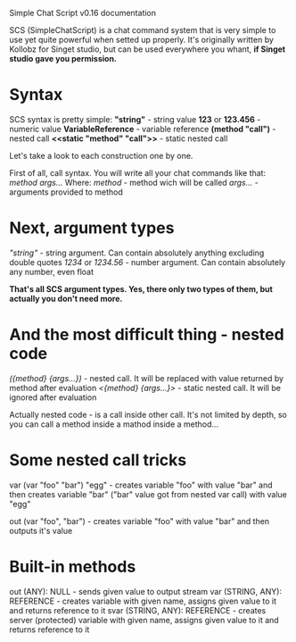 Simple Chat Script v0.16 documentation

SCS (SimpleChatScript) is a chat command system that is very simple to use yet quite powerful when setted up properly. It's originally written by Kollobz for Singet studio, but can be used everywhere you whant, **if Singet studio gave you permission.**

# Syntax #

SCS syntax is pretty simple:
**"string"** - string value
**123** or **123.456** - numeric value
**VariableReference** - variable reference
**(method "call")** - nested call
**<<static "method" "call">>** - static nested call

Let's take a look to each construction one by one.

First of all, call syntax. You will write all your chat commands like that:
*method* *args...*
Where:
  *method* - method wich will be called
  *args...* - arguments provided to method

# Next, argument types #
  *"string"* - string argument. Can contain absolutely anything excluding double quotes
  *1234* or *1234.56* - number argument. Can contain absolutely any number, even float

**That's all SCS argument types. Yes, there only two types of them, but actually you don't need more.**

# And the most difficult thing - nested code #
  *({method} {args...})* - nested call. It will be replaced with value returned by method after evaluation
  *<{method} {args...}>* - static nested call. It will be ignored after evaluation

Actually nested code - is a call inside other call. It's not limited by depth, so you can call a method inside a mathod inside a method...

# Some nested call tricks #

var (var "foo" "bar") "egg" - creates variable "foo" with value "bar" and then creates variable "bar" ("bar" value got from nested var call) with value "egg"

out (var "foo", "bar") - creates variable "foo" with value "bar" and then outputs it's value

# Built-in methods #
  out (ANY): NULL - sends given value to output stream
  var (STRING, ANY): REFERENCE - creates variable with given name, assigns given value to it and returns reference to it
  svar (STRING, ANY): REFERENCE - creates server (protected) variable with given name, assigns given value to it and returns reference to it